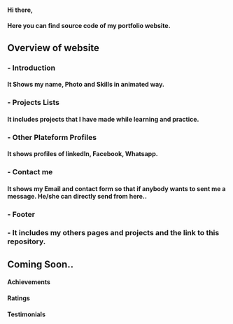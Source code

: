 #### Hi there, 
#### Here you can find source code of my portfolio website.

## Overview of website
### - Introduction
#### It Shows my name, Photo and Skills in animated way.
### - Projects Lists
#### It includes projects that I have made while learning and practice.
### - Other Plateform Profiles
#### It shows profiles of linkedIn, Facebook, Whatsapp.
### - Contact me
#### It shows my Email and contact form so that if anybody wants to sent me a message. He/she can directly send from here..
### - Footer
### - It includes my others pages and projects and the link to this repository.

## Coming Soon..
#### Achievements
#### Ratings
#### Testimonials